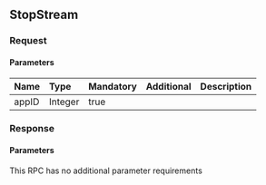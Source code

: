 ## StopStream

### Request
#### Parameters
|Name|Type|Mandatory|Additional|Description|
|:---|:---|:--------|:---------|:----------|
|appID|Integer|true|||
### Response
#### Parameters
This RPC has no additional parameter requirements
